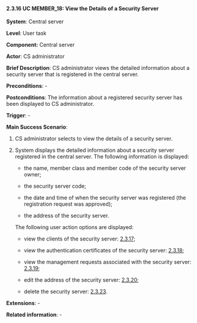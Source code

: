 #### 2.3.16 UC MEMBER\_18: View the Details of a Security Server

**System**: Central server

**Level**: User task

**Component:** Central server

**Actor**: CS administrator

**Brief Description**: CS administrator views the detailed information about a security server that is registered in the central server.

**Preconditions**: -

**Postconditions**: The information about a registered security server has been displayed to CS administrator.

**Trigger**: -

**Main Success Scenario**:

1.  CS administrator selects to view the details of a security server.

2.  System displays the detailed information about a security server registered in the central server. The following information is displayed:

    -   the name, member class and member code of the security server owner;

    -   the security server code;

    -   the date and time of when the security server was registered (the registration request was approved);

    -   the address of the security server.

    The following user action options are displayed:

    -   view the clients of the security server: [2.3.17](#2317-uc-member_19-view-the-clients-of-a-security-server);

    -   view the authentication certificates of the security server: [2.3.18](#2318-uc-member_20-view-the-authentication-certificates-of-a-security-server);

    -   view the management requests associated with the security server: [2.3.19](#2319-uc-member_21-view-the-management-requests-of-a-security-server);

    -   edit the address of the security server: [2.3.20](#2320-uc-member_22-edit-the-address-of-a-security-server);

    -   delete the security server: [2.3.23](#2323-uc-member_25-delete-a-security-server).

**Extensions**: -

**Related information**: -